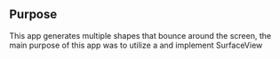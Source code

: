 ## Purpose

This app generates multiple shapes that bounce around the screen, the main purpose of this app was to utilize a and implement SurfaceView